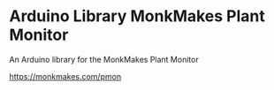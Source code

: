 # Arduino Library MonkMakes Plant Monitor
An Arduino library for the MonkMakes Plant Monitor

https://monkmakes.com/pmon

